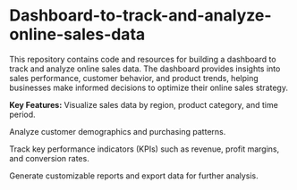 # Dashboard-to-track-and-analyze-online-sales-data
This repository contains code and resources for building a dashboard to track and analyze online sales data. The dashboard provides insights into sales performance, customer behavior, and product trends, helping businesses make informed decisions to optimize their online sales strategy.


**Key Features:**
Visualize sales data by region, product category, and time period.

Analyze customer demographics and purchasing patterns.

Track key performance indicators (KPIs) such as revenue, profit margins, and conversion rates.

Generate customizable reports and export data for further analysis.
